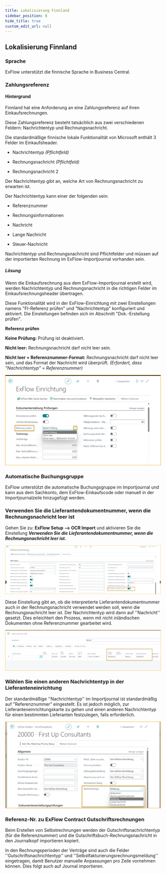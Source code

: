```yaml
---
title: Lokalisierung Finnland
sidebar_position: 8
hide_title: true
custom_edit_url: null
---
```

## Lokalisierung Finnland

### Sprache

ExFlow unterstützt die finnische Sprache in Business Central.

### Zahlungsreferenz

#### Hintergrund

Finnland hat eine Anforderung an eine Zahlungsreferenz auf ihren Einkaufsrechnungen.

Diese Zahlungsreferenz besteht tatsächlich aus zwei verschiedenen Feldern: Nachrichtentyp und Rechnungsnachricht.

Die standardmäßige finnische lokale Funktionalität von Microsoft enthält 3 Felder im Einkaufsheader.

- Nachrichtentyp *(Pflichtfeld)*

- Rechnungsnachricht *(Pflichtfeld)*

- Rechnungsnachricht 2

Der Nachrichtentyp gibt an, welche Art von Rechnungsnachricht zu erwarten ist.

Der Nachrichtentyp kann einer der folgenden sein:

- Referenznummer

- Rechnungsinformationen

- Nachricht

- Lange Nachricht

- Steuer-Nachricht

Nachrichtentyp und Rechnungsnachricht sind Pflichtfelder und müssen auf der importierten Rechnung im ExFlow-Importjournal vorhanden sein.

##### Lösung

Wenn die Einkaufsrechnung aus dem ExFlow-Importjournal erstellt wird, werden Nachrichtentyp und Rechnungsnachricht in die richtigen Felder im Einkaufsrechnungsheader übertragen.

Diese Funktionalität wird in der ExFlow-Einrichtung mit zwei Einstellungen namens "FI-Referenz prüfen" und "Nachrichtentyp" konfiguriert und aktiviert. Die Einstellungen befinden sich im Abschnitt "Dok.-Erstellung prüfen".

**Referenz prüfen**

**Keine Prüfung:** Prüfung ist deaktiviert.

**Nicht leer:** Rechnungsnachricht darf nicht leer sein.

**Nicht leer + Referenznummer-Format:** Rechnungsnachricht darf nicht leer sein, und das Format der Nachricht wird überprüft. *(Erfordert, dass "Nachrichtentyp" = Referenznummer)*

![ExFlow Setup - Doc. Creation Checks - Finish Localization](../../images/exflow-setup-doc-creation-checks-002-fi.png)

### Automatische Buchungsgruppe

ExFlow unterstützt die automatische Buchungsgruppe im Importjournal und kann aus dem Sachkonto, dem ExFlow-Einkaufscode oder manuell in der Importjournalzeile hinzugefügt werden.

### Verwenden Sie die Lieferantendokumentnummer, wenn die Rechnungsnachricht leer ist

Gehen Sie zu: **ExFlow Setup --> OCR Import** und aktivieren Sie die Einstellung ***Verwenden Sie die Lieferantendokumentnummer, wenn die Rechnungsnachricht leer ist.***

![ExFlow Setup - OCR Import - Finish Localization](../../images/FI-exflow-setup-ocr-import-vendor-id-001.png)

Diese Einstellung gibt an, ob die interpretierte Lieferantendokumentnummer auch in der Rechnungsnachricht verwendet werden soll, wenn die Rechnungsnachricht leer ist. Der Nachrichtentyp wird dann auf ''Nachricht'' gesetzt. Dies erleichtert den Prozess, wenn mit nicht inländischen Dokumenten ohne Referenznummer gearbeitet wird.

![ExFlow Setup - Import Journal - Finish Localization](../../images/FI-import-journal-invoice-message-001.png)

### Wählen Sie einen anderen Nachrichtentyp in der Lieferanteneinrichtung
Der standardmäßige ''Nachrichtentyp'' im Importjournal ist standardmäßig auf "Referenznummer" eingestellt. 
Es ist jedoch möglich, zur Lieferanteneinrichtungskarte zu gehen und einen anderen Nachrichtentyp für einen bestimmten Lieferanten festzulegen, falls erforderlich.

![ExFlow Setup - Import Journal - Finish Localization](../../images/FI-message-type-001.png)


### Referenz-Nr. zu ExFlow Contract Gutschriftsrechnungen

Beim Erstellen von Selbstrechnungen werden der Gutschriftsnachrichtentyp (für die Referenznummer) und die Gutschriftsbuch-Rechnungsnachricht in den Journalkopf importieren kopiert.

In den Rechnungsperioden der Verträge sind auch die Felder ''Gutschriftsnachrichtentyp'' und ''Selbstfakturierungsrechnungsmeldung'' eingetragen, damit Benutzer manuelle Anpassungen pro Zeile vornehmen können. Dies folgt auch auf Journal importieren.